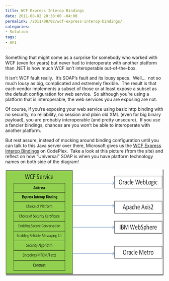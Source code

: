 ```yaml
---
title: WCF Express Interop Bindings
date: 2011-08-02 20:38:00 -04:00
permalink: /2011/08/02/wcf-express-interop-bindings/
categories:
- Solution
tags:
- API
---
```

<p>Something that might come as a surprise for somebody who worked with WCF (even for years) but never had to interoperate with another platform than .NET is how much WCF isn’t interoperable out-of-the-box.</p>  <p>It isn’t WCF fault really.&#160; It’s SOAP’s fault and its lousy specs.&#160; Well…&#160; not so much lousy as big, complicated and extremely flexible.&#160; The result is that each vendor implements a subset of those or at least expose a subset as the default configuration for web service.&#160; So although you’re using a platform that is interoperable, the web services you are exposing are not.</p>  <p>Of course, if you’re exposing your web service using basic http binding with no security, no reliability, no session and plain old XML (even for big binary payload), you are probably interoperable (and pretty unsecure).&#160; If you use a fancier bindings, chances are you won’t be able to interoperate with another platform.</p>  <p>But rest assure, instead of mocking around binding configuration until you can talk to this Java server over there, Microsoft gives us the <a href="http://wcf.codeplex.com/wikipage?title=WCF%20Express%20Interop%20Bindings" target="_blank">WCF Express Interop Bindings</a> on CodePlex.&#160; Take a look at this picture (from the site) and reflect on how “Universal” SOAP is when you have platform technology names on both side of the diagram!</p>  <p><a href="/assets/2011/8/wcf-express-interop-bindings/clip_image001_2.png"><img style="background-image:none;border-bottom:0;border-left:0;padding-left:0;padding-right:0;display:inline;border-top:0;border-right:0;padding-top:0;" title="clip_image001_2" border="0" alt="clip_image001_2" src="/assets/2011/8/wcf-express-interop-bindings/clip_image001_2_thumb.png" width="665" height="340" /></a></p>